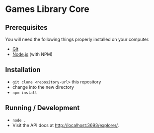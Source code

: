 # Games Library Core

## Prerequisites

You will need the following things properly installed on your computer.

* [Git](http://git-scm.com/)
* [Node.js](http://nodejs.org/) (with NPM)

## Installation

* `git clone <repository-url>` this repository
* change into the new directory
* `npm install`

## Running / Development

* `node .`
* Visit the API docs at [http://localhost:3693/explorer/](http://localhost:3693/explorer/).
